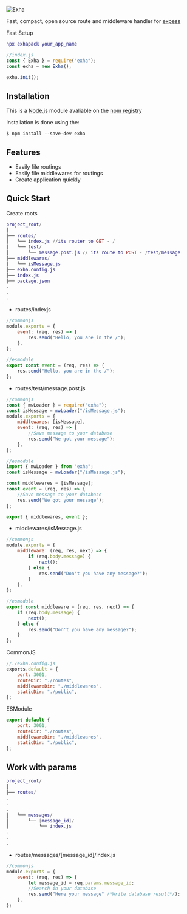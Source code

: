 ![Exha](https://cdn.ramco.mbps.tk/cdn/ehd6u608cn.png)

Fast, compact, open source route and middleware handler for [expess](https://www.npmjs.com/package/express)

Fast Setup

```lua
npx exhapack your_app_name
```

```js
//index.js
const { Exha } = require("exha");
const exha = new Exha();

exha.init();
```

## Installation

This is a [Node.js](https://nodejs.org) module avaliable on the [npm registry](https://www.npmjs.com)

Installation is done using the:

```console
$ npm install --save-dev exha
```

## Features

-   Easily file routings
-   Easily file middlewares for routings
-   Create application quickly

## Quick Start

Create roots

```lua
project_root/
│
├── routes/
│   └── index.js //its router to GET - /
│   └── test/
│       └── message.post.js // its route to POST - /test/message
├── middlewares/
│   └── isMessage.js
├── exha.config.js
├── index.js
├── package.json
.
.
.
```

-   routes/indexjs

```js
//commonjs
module.exports = {
    event: (req, res) => {
        res.send("Hello, you are in the /");
    },
};

//esmodule
export const event = (req, res) => {
    res.send("Hello, you are in the /");
};
```

-   routes/test/message.post.js

```js
//commonjs
const { mwLoader } = require("exha");
const isMessage = mwLoader("/isMessage.js");
module.exports = {
    middlewares: [isMessage],
    event: (req, res) => {
        //Save message to your database
        res.send("We got your message");
    },
};

//esmodule
import { mwLoader } from "exha";
const isMessage = mwLoader("/isMessage.js");

const middlewares = [isMessage];
const event = (req, res) => {
    //Save message to your database
    res.send("We got your message");
};

export { middlewares, event };
```

-   middlewares/isMessage.js

```js
//commonjs
module.exports = {
    middleware: (req, res, next) => {
        if (req.body.message) {
            next();
        } else {
            res.send("Don't you have any message?");
        }
    },
};

//esmodule
export const middleware = (req, res, next) => {
    if (req.body.message) {
        next();
    } else {
        res.send("Don't you have any message?");
    }
};
```

CommonJS

```js
//./exha.config.js
exports.default = {
    port: 3001,
    routeDir: "./routes",
    middlewareDir: "./middlewares",
    staticDir: "./public",
};
```

ESModule

```js
export default {
    port: 3001,
    routeDir: "./routes",
    middlewareDir: "./middlewares",
    staticDir: "./public",
};
```

## Work with params

```lua
project_root/
│
├── routes/
.
.
.
│   └── messages/
│       └── [message_id]/
│           └── index.js
.
.
.
```

-   routes/messages/[message_id]/index.js

```js
//commonjs
module.exports = {
    event: (req, res) => {
        let message_id = req.params.message_id;
        //Search in your database
        res.send("Here your message" /*Write database result*/);
    },
};
```
